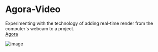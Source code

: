 # Agora-Video
Experimenting with the technology of adding real-time render from the computer's webcam to a project.<br />
[Agora](https://www.agora.io/en/unity/)

![image](https://user-images.githubusercontent.com/68016784/163448554-89d07930-33b5-4f4c-acef-e8f4c0f45587.png)

